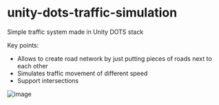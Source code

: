 # unity-dots-traffic-simulation

Simple traffic system made in Unity DOTS stack

Key points:
* Allows to create road network by just putting pieces of roads next to each other
* Simulates traffic movement of different speed
* Support intersections


![image](https://user-images.githubusercontent.com/2452120/101476354-eb6d3580-394d-11eb-967d-c58f91c17f78.png)

